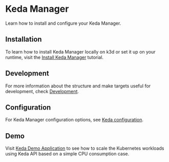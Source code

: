 # Keda Manager

Learn how to install and configure your Keda Manager.

## Installation

To learn how to install Keda Manager locally on k3d or set it up on your runtime, visit the [Install Keda Manager](keda-installation.md) tutorial.

## Development

For more information about the structure and make targets useful for development, check [Development](keda-development.md).

## Configuration

For Keda Manager configuration options, see [Keda configuration](keda-configuration.md).

## Demo 

Visit [Keda Demo Application](keda-demo-application.md) to see how to scale the Kubernetes workloads using Keda API based on a simple CPU consumption case.
